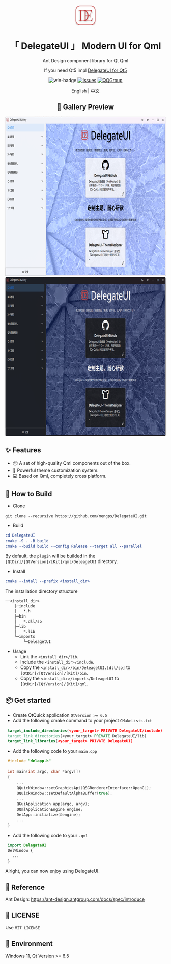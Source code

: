<div align=center>
<img width=64 src="resources/delegateui_icon.svg">

# 「 DelegateUI 」 Modern UI for Qml 

Ant Design component library for Qt Qml

If you need Qt5 impl [DelegateUI for Qt5](https://github.com/mengps/QmlControls)

</div>

<div align=center>

![win-badge] [![Issues][issues-image]][issues-url] [![QQGroup][qqgroup-image]][qqgroup-url]

English | [中文](./README-zh_CN.md)

</div>

[win-badge]: https://img.shields.io/badge/Windows-passing-brightgreen?style=flat-square

[issues-image]: https://flat.badgen.net/github/label-issues/mengps/DelegateUI/open
[issues-url]: https://github.com/mengps/DelegateUI/issues

[qqgroup-image]: https://img.shields.io/badge/QQGroup-490328047-f74658?style=flat-square
[qqgroup-url]: https://qm.qq.com/q/cMNHn2tWeY

<div align=center>

## 🌈 Gallery Preview

<img width=800 height=500 src="preview/light.png">
<img width=800 height=500 src="preview/dark.png">

</div>

## ✨ Features

- 📦 A set of high-quality Qml components out of the box.
- 🎨 Powerful theme customization system.
- 💻 Based on Qml, completely cross platform.

## 🔨 How to Build

- Clone
```auto
git clone --recursive https://github.com/mengps/DelegateUI.git
```
- Build
```cmake
cd DelegateUI
cmake -S . -B build 
cmake --build build --config Release --target all --parallel
```
By default, the `plugin` will be builded in the `[QtDir]/[QtVersion]/[Kit]/qml/DeleagetUI` directory.

- Install
```cmake
cmake --intall --prefix <install_dir>
```
The installation directory structure
```auto
──<install_dir>
    ├─include
    │   *.h
    ├─bin
    │   *.dll/so
    ├─lib
    │   *.lib
    └─imports
        └─DeleagetUI
```
- Usage
  - Link the `<install_dir>/lib`.
  - Include the `<install_dir>/include`.
  - Copy the `<install_dir>/bin/DeleagetUI.[dll/so]` to `[QtDir]/[QtVersion]/[Kit]/bin`.
  - Copy the `<install_dir>/imports/DeleagetUI` to `[QtDir]/[QtVersion]/[Kit]/qml`.

## 📦 Get started 
 - Create QtQuick application `QtVersion >= 6.5`
 - Add the following cmake command to your project `CMakeLists.txt`
 ```cmake
  target_include_directories(<your_target> PRIVATE DelegateUI/include)
  target_link_directories(<your_target> PRIVATE DelegateUI/lib)
  target_link_libraries(<your_target> PRIVATE DelegateUI)
 ```
 - Add the following code to your `main.cpp`
 ```cpp
  #include "delapp.h"

  int main(int argc, char *argv[])
  {
      ...
      QQuickWindow::setGraphicsApi(QSGRendererInterface::OpenGL);
      QQuickWindow::setDefaultAlphaBuffer(true);
      ...
      QGuiApplication app(argc, argv);
      QQmlApplicationEngine engine;
      DelApp::initialize(&engine);
      ...
  }
 ```
- Add the following code to your `.qml`
 ```qml
  import DelegateUI
  DelWindow { 
    ...
  }
 ```
 Alright, you can now enjoy using DelegateUI.

## 🚩 Reference

Ant Design: https://ant-design.antgroup.com/docs/spec/introduce

## 💓 LICENSE

Use `MIT LICENSE`

## 🌇 Environment

Windows 11, Qt Version >= 6.5